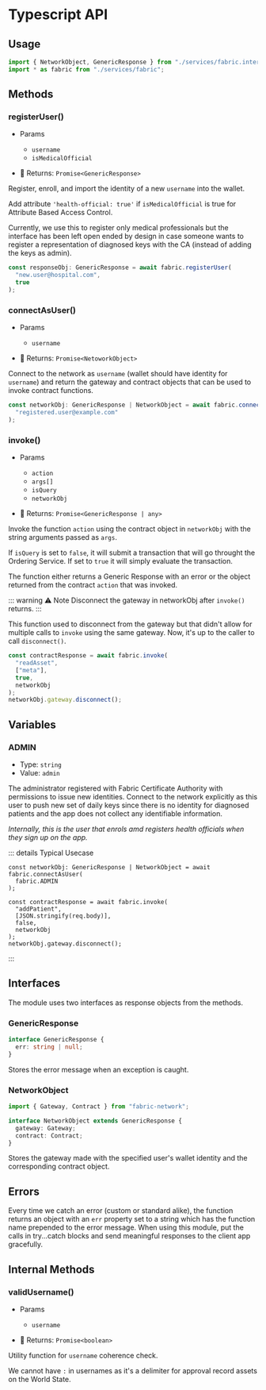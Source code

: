 # Typescript API

## Usage

```ts
import { NetworkObject, GenericResponse } from "./services/fabric.interface";
import * as fabric from "./services/fabric";
```

## Methods

### registerUser()

- Params

  - `username`
  - `isMedicalOfficial`

- :rocket: Returns: `Promise<GenericResponse>`

Register, enroll, and import the identity of a new `username` into the wallet.

Add attribute `'health-official: true'` if `isMedicalOfficial` is true for Attribute Based Access Control.

Currently, we use this to register only medical professionals but the interface has been left open ended by design in case someone wants to register a representation of diagnosed keys with the CA (instead of adding the keys as admin).

```ts
const responseObj: GenericResponse = await fabric.registerUser(
  "new.user@hospital.com",
  true
);
```

### connectAsUser()

- Params

  - `username`

- :rocket: Returns: `Promise<NetoworkObject>`

Connect to the network as `username` (wallet should have identity for `username`) and return the gateway and contract objects that can be used to invoke contract functions.

```ts
const networkObj: GenericResponse | NetworkObject = await fabric.connectAsUser(
  "registered.user@example.com"
);
```

### invoke()

- Params

  - `action`
  - `args[]`
  - `isQuery`
  - `networkObj`

- :rocket: Returns: `Promise<GenericResponse | any>`

Invoke the function `action` using the contract object in `networkObj` with the string arguments passed as `args`.

If `isQuery` is set to `false`, it will submit a transaction that will go throught the Ordering Service. If set to `true` it will simply evaluate the transaction.

The function either returns a Generic Response with an error or the object returned from the contract `action` that was invoked.

::: warning ⚠️ Note
Disconnect the gateway in networkObj after `invoke()` returns.
:::

This function used to disconnect from the gateway but that didn't allow for multiple calls to `invoke` using the same gateway. Now, it's up to the caller to call `disconnect()`.

```ts
const contractResponse = await fabric.invoke(
  "readAsset",
  ["meta"],
  true,
  networkObj
);
networkObj.gateway.disconnect();
```

## Variables

### ADMIN

- Type: `string`
- Value: `admin`

The administrator registered with Fabric Certificate Authority with permissions to issue new identities. Connect to the network explicitly as this user to push new set of daily keys since there is no identity for diagnosed patients and the app does not collect any identifiable information.

_Internally, this is the user that enrols amd registers health officials when they sign up on the app._

::: details Typical Usecase

```ts{1-3}
const networkObj: GenericResponse | NetworkObject = await fabric.connectAsUser(
  fabric.ADMIN
);

const contractResponse = await fabric.invoke(
  "addPatient",
  [JSON.stringify(req.body)],
  false,
  networkObj
);
networkObj.gateway.disconnect();
```

:::

## Interfaces

The module uses two interfaces as response objects from the methods.

### GenericResponse

```ts
interface GenericResponse {
  err: string | null;
}
```

Stores the error message when an exception is caught.

### NetworkObject

```ts
import { Gateway, Contract } from "fabric-network";

interface NetworkObject extends GenericResponse {
  gateway: Gateway;
  contract: Contract;
}
```

Stores the gateway made with the specified user's wallet identity and the corresponding contract object.

## Errors

Every time we catch an error (custom or standard alike), the function returns an object with an `err` property set to a string which has the function name prepended to the error message. When using this module, put the calls in try...catch blocks and send meaningful responses to the client app gracefully.

## Internal Methods

### validUsername()

- Params

  - `username`

- :rocket: Returns: `Promise<boolean>`

Utility function for `username` coherence check.

We cannot have `:` in usernames as it's a delimiter for approval record assets on the World State.
